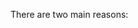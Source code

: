 <!--bl
    (filemeta
        (title "Why would I write tests for code I know works?")
    )
/bl-->

There are two main reasons:

<!--bl
    (section "./why1.md")
    (section "./why2.md")
/bl-->